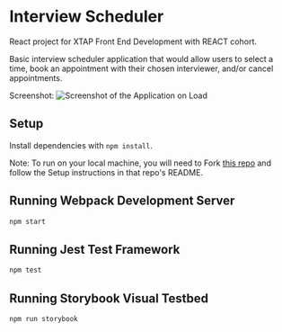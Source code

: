 # Interview Scheduler

React project for XTAP Front End Development with REACT cohort.

Basic interview scheduler application that would allow users to select a time, book an appointment with their chosen interviewer, and/or cancel appointments.

Screenshot:
![Screenshot of the Application on Load](imgurlhere)

## Setup

Install dependencies with `npm install`.

Note: To run on your local machine, you will need to Fork [this repo](https://github.com/lighthouse-labs/scheduler-api) and follow the Setup instructions in that repo's README.

## Running Webpack Development Server

```sh
npm start
```

## Running Jest Test Framework

```sh
npm test
```

## Running Storybook Visual Testbed

```sh
npm run storybook
```

